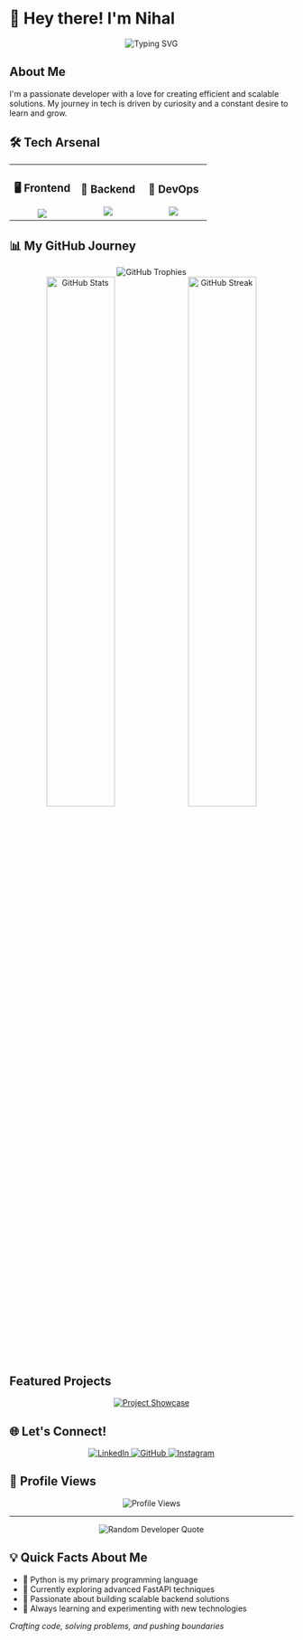 # 👋 Hey there! I'm Nihal  
   
<div align="center">
  <img src="https://readme-typing-svg.demolab.com?font=Fira+Code&pause=1000&color=4B8BBE&center=true&vCenter=true&width=600&lines=Python+Enthusiast+%7C+Backend+Developer+%7C" alt="Typing SVG" />
</div>
   
## About Me

I'm a passionate developer with a love for creating efficient and scalable solutions. My journey in tech is driven by curiosity and a constant desire to learn and grow.

## 🛠️ Tech Arsenal

<div align="center">
  <table>
    <tr>
      <td align="center" width="33%">
        <h3>🖥️ Frontend</h3>
        <img src="https://skillicons.dev/icons?i=react,javascript,html,css" />
      </td>
      <td align="center" width="33%">
        <h3>🔧 Backend</h3>
        <img src="https://skillicons.dev/icons?i=python,django,fastapi,postgresql" />
      </td>
      <td align="center" width="33%">
        <h3>🚀 DevOps</h3>
        <img src="https://skillicons.dev/icons?i=kubernetes,docker,git,linux" />
      </td>
    </tr>
  </table>
</div>

## 📊 My GitHub Journey

<div align="center">
  <img src="https://github-profile-trophy.vercel.app/?username=Niaal-B&theme=radical&column=4&margin-w=15&margin-h=15" alt="GitHub Trophies" />
</div>

<div align="center">
  <img src="https://github-readme-stats.vercel.app/api?username=Niaal-B&show_icons=true&theme=tokyonight&hide_border=true" alt="GitHub Stats" width="49%" />
  <img src="https://github-readme-streak-stats.herokuapp.com/?user=Niaal-B&theme=tokyonight&hide_border=true" alt="GitHub Streak" width="49%" />
</div>

## Featured Projects

<div align="center">
  <a href="https://github.com/Niaal-B/your-awesome-project">
    <img src="https://github-readme-stats.vercel.app/api/pin/?username=Niaal-B&repo=Evara-Ecommerce&theme=tokyonight" alt="Project Showcase" />
  </a>
</div>

## 🌐 Let's Connect!

<div align="center">
  <a href="https://linkedin.com/in/Nihal B" target="_blank">
    <img src="https://img.shields.io/badge/LinkedIn-0077B5?style=for-the-badge&logo=linkedin&logoColor=white" alt="LinkedIn" />
  </a>
  <a href="https://github.com/Niaal-B" target="_blank">
    <img src="https://img.shields.io/badge/GitHub-100000?style=for-the-badge&logo=github&logoColor=white" alt="GitHub" />
  </a>
  <a href="https://instagram.com/niaal._" target="_blank">
    <img src="https://img.shields.io/badge/Instagram-E4405F?style=for-the-badge&logo=instagram&logoColor=white" alt="Instagram" />
  </a>
</div>

## 👀 Profile Views

<div align="center">
  <img src="https://komarev.com/ghpvc/?username=Niaal-B&color=blueviolet" alt="Profile Views" />
</div>

---

<div align="center">
  <img src="https://quotes-github-readme.vercel.app/api?type=horizontal&theme=tokyonight" alt="Random Developer Quote" />
</div>

## 💡 Quick Facts About Me

- 🐍 Python is my primary programming language
- 🌱 Currently exploring advanced FastAPI techniques
- 🤖 Passionate about building scalable backend solutions
- 🔬 Always learning and experimenting with new technologies

*Crafting code, solving problems, and pushing boundaries* 
